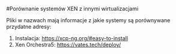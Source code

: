 #Porównanie systemów XEN z innymi wirtualizacjami

Pliki w nazwach mają informacje z jakie systemy są porównywane
przydatne adresy:
1. Instalacja: https://xcp-ng.org/#easy-to-install
2. Xen Orchestra5: https://vates.tech/deploy/
